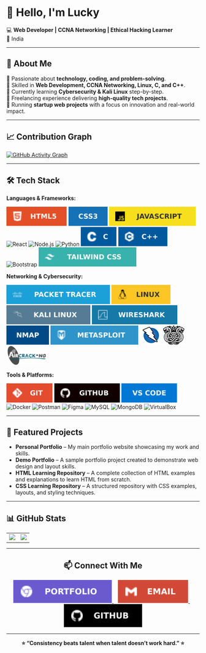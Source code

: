 # 👋 Hello, I'm Lucky  

💻 **Web Developer | CCNA Networking | Ethical Hacking Learner**  
📍 India  

---

## 🚀 About Me  
 🔹 Passionate about **technology, coding, and problem-solving**.  
 🔹 Skilled in **Web Development, CCNA Networking, Linux, C, and C++**.  
 🔹 Currently learning **Cybersecurity & Kali Linux** step-by-step.   
 🔹 Freelancing experience delivering **high-quality tech projects**.  
 🔹 Running **startup web projects** with a focus on innovation and real-world impact.  

---

## 📈 Contribution Graph  
[![GitHub Activity Graph](https://github-readme-activity-graph.vercel.app/graph?username=luckyyofficial&bg_color=ffffff&color=000000&line=00b300&point=000000&area=true&hide_border=true)](https://github.com/ashutosh00710/github-readme-activity-graph)

---

## 🛠 Tech Stack  

**Languages & Frameworks:**  
<p>
  <img src="./img/html5.svg" alt="HTML5" height="50" />
  <img src="./img/css3.svg" alt="CSS3" height="50" />
  <img src="./img/js.svg" alt="JavaScript" height="50" />
  <img src="https://cdn.jsdelivr.net/gh/devicons/devicon/icons/react/react-original.svg" alt="React" height="50" />
  <img src="https://cdn.jsdelivr.net/gh/devicons/devicon/icons/nodejs/nodejs-original.svg" alt="Node.js" height="50" />
  <img src="https://cdn.jsdelivr.net/gh/devicons/devicon/icons/python/python-original.svg" alt="Python" height="50" />
  <img src="./img/c.svg" alt="C" height="50" />
  <img src="./img/c++.svg" alt="C++" height="50" />
  <img src="https://cdn.jsdelivr.net/gh/devicons/devicon/icons/bootstrap/bootstrap-plain.svg" alt="Bootstrap" height="50" />
  <img src="./img/tailwind.svg" alt="TailwindCSS" height="50" />
</p>

**Networking & Cybersecurity:**  
<p>
  <img src="./img/packettracer.svg" alt="Packet Tracer" height="50" />
  <img src="./img/linux.svg" alt="Linux" height="50" />
  <img src="./img/kalilinux.svg" alt="Kali Linux" height="50" />
  <img src="./img/wireshark.svg" alt="Wireshark" height="50" />
  <img src="./img/nmap.svg" alt="Nmap" height="50" />
  <img src="./img/metasploit.svg" alt="Metasploit" height="50" />
  <img src="./img/owaspzap.png" alt="OWASP ZAP" height="50" />
  <img src="./img/hydra.jpg" alt="OWASP ZAP" height="50" />
  <img src="./img/Aircrackng.jpg" alt="OWASP ZAP" height="50" />
</p>

**Tools & Platforms:**  
<p>
  <img src="./img/git.svg" alt="Git" height="50" />
  <img src="./img/github.svg" alt="GitHub" height="50" />
  <img src="./img/vscode.svg" alt="VS Code" height="50" />
  <img src="https://cdn.jsdelivr.net/gh/devicons/devicon/icons/docker/docker-original.svg" alt="Docker" height="50" />
  <img src="https://cdn.jsdelivr.net/gh/simple-icons/simple-icons/icons/postman.svg" alt="Postman" height="50" />
  <img src="https://cdn.jsdelivr.net/gh/simple-icons/simple-icons/icons/figma.svg" alt="Figma" height="50" />
  <img src="https://cdn.jsdelivr.net/gh/devicons/devicon/icons/mysql/mysql-original.svg" alt="MySQL" height="50" />
  <img src="https://cdn.jsdelivr.net/gh/devicons/devicon/icons/mongodb/mongodb-original.svg" alt="MongoDB" height="50" />
  <img src="https://cdn.jsdelivr.net/gh/simple-icons/simple-icons/icons/virtualbox.svg" alt="VirtualBox" height="50" />
</p>

---

## 📌 Featured Projects  
- **Personal Portfolio** – My main portfolio website showcasing my work and skills.  
- **Demo Portfolio** – A sample portfolio project created to demonstrate web design and layout skills.  
- **HTML Learning Repository** – A complete collection of HTML examples and explanations to learn HTML from scratch.  
- **CSS Learning Repository** – A structured repository with CSS examples, layouts, and styling techniques.  

---

## 📊 GitHub Stats

<table align="center" >
  <tr>
    <td>
      <img src="https://github-readme-stats.vercel.app/api?username=luckyyofficial&show_icons=true&theme=radical" height="200"/>
    </td>
    <td colspan="2" align="center">
      <img src="https://github-readme-stats.vercel.app/api/top-langs/?username=luckyyofficial&layout=compact&theme=radical" height="200"/>
    </td>
  </tr>
</table>

---

## <h2 align="center" >📫 Connect With Me </h2>  
<p align="center">
  <a href="https://your-portfolio-link.com" target="_blank">
    <img src="./img/portfolio.svg" alt="Portfolio" height="60" />
  </a>
  &nbsp;&nbsp;
  <a href="mailto:your-email@example.com">
    <img src="./img/email.svg" alt="Email" height="60" />
  </a>
  &nbsp;&nbsp;
  <a href="https://github.com/luckyyofficial" target="_blank">
    <img src="./img/githubend.svg" alt="GitHub" height="60" />
  </a>
</p>

---

<p align="center"><b>⭐ “Consistency beats talent when talent doesn’t work hard.” ⭐</b></p>
